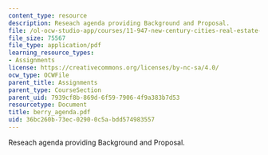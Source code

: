 ```yaml
---
content_type: resource
description: Reseach agenda providing Background and Proposal.
file: /ol-ocw-studio-app/courses/11-947-new-century-cities-real-estate-digital-technology-and-design-fall-2004/36bc260b73ec02900c5abdd574983557_berry_agenda.pdf
file_size: 75567
file_type: application/pdf
learning_resource_types:
- Assignments
license: https://creativecommons.org/licenses/by-nc-sa/4.0/
ocw_type: OCWFile
parent_title: Assignments
parent_type: CourseSection
parent_uid: 7939cf8b-869d-6f59-7906-4f9a383b7d53
resourcetype: Document
title: berry_agenda.pdf
uid: 36bc260b-73ec-0290-0c5a-bdd574983557
---
```

Reseach agenda providing Background and Proposal.